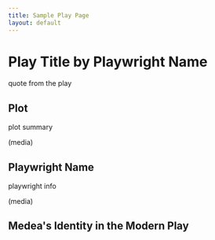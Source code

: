 ```yaml
---
title: Sample Play Page
layout: default
---
```


# Play Title by Playwright Name

quote from the play

## Plot

plot summary

(media)

## Playwright Name

playwright info

(media)

## Medea's Identity in the Modern Play

